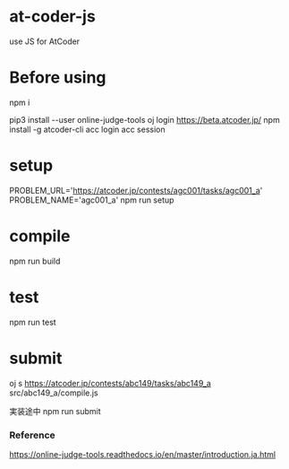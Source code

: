 # at-coder-js

use JS for AtCoder

# Before using

npm i

pip3 install --user online-judge-tools
oj login https://beta.atcoder.jp/
npm install -g atcoder-cli
acc login
acc session

# setup

PROBLEM_URL='https://atcoder.jp/contests/agc001/tasks/agc001_a' PROBLEM_NAME='agc001_a' npm run setup

# compile

npm run build

# test

npm run test

# submit

oj s https://atcoder.jp/contests/abc149/tasks/abc149_a src/abc149_a/compile.js

実装途中
npm run submit

### Reference

https://online-judge-tools.readthedocs.io/en/master/introduction.ja.html
